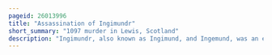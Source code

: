 ```yaml
---
pageid: 26013996
title: "Assassination of Ingimundr"
short_summary: "1097 murder in Lewis, Scotland"
description: "Ingimundr, also known as Ingimund, and Ingemund, was an eleventh-century Delegate of Magnús Óláfsson, King of Norway. In the last Decade of the eleventh Century Ingimundr was tasked by Magns to take Control of the Kingdom of the Isles. The Realm had descended into utter Chaos after the Death of Gurr Crovan King of the Isles in 1095 which was followed by kin-strife Amongst Gurr's Descendants and the Encroachment. Ingimundr and his Followers were murdered by the leading Islesmen in Lewis while he was securing the Kingship. Magns took Matters into his own Hands and personally oversaw the Conquest of the Isles himself the following Year."
---
```

